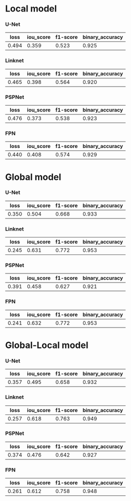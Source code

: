 # Local model

### U-Net

| loss  | iou_score | f1-score | binary_accuracy |
|-------|-----------|----------|-----------------|
| 0.494 | 0.359     | 0.523    | 0.925           |

### Linknet

| loss  | iou_score | f1-score | binary_accuracy |
|-------|-----------|----------|-----------------|
| 0.465 | 0.398     | 0.564    | 0.920           |

### PSPNet

| loss  | iou_score | f1-score | binary_accuracy |
|-------|-----------|----------|-----------------|
| 0.476 | 0.373     | 0.538    | 0.923           |

### FPN

| loss  | iou_score | f1-score | binary_accuracy |
|-------|-----------|----------|-----------------|
| 0.440 | 0.408     | 0.574    | 0.929           |

# Global model

### U-Net

| loss  | iou_score | f1-score | binary_accuracy |
|-------|-----------|----------|-----------------|
| 0.350 | 0.504     | 0.668    | 0.933           |

### Linknet

| loss  | iou_score | f1-score | binary_accuracy |
|-------|-----------|----------|-----------------|
| 0.245 | 0.631     | 0.772    | 0.953           |

### PSPNet

| loss  | iou_score | f1-score | binary_accuracy |
|-------|-----------|----------|-----------------|
| 0.391 | 0.458     | 0.627    | 0.921           |

### FPN

| loss  | iou_score | f1-score | binary_accuracy |
|-------|-----------|----------|-----------------|
| 0.241 | 0.632     | 0.772    | 0.953           |

# Global-Local model

### U-Net

| loss  | iou_score | f1-score | binary_accuracy |
|-------|-----------|----------|-----------------|
| 0.357 | 0.495     | 0.658    | 0.932           |

### Linknet

| loss  | iou_score | f1-score | binary_accuracy |
|-------|-----------|----------|-----------------|
| 0.257 | 0.618     | 0.763    | 0.949           |

### PSPNet

| loss  | iou_score | f1-score | binary_accuracy |
|-------|-----------|----------|-----------------|
| 0.374 | 0.476     | 0.642    | 0.927           |

### FPN

| loss  | iou_score | f1-score | binary_accuracy |
|-------|-----------|----------|-----------------|
| 0.261 | 0.612     | 0.758    | 0.948           |

